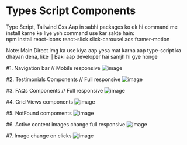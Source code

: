 # Types Script Components
Type Script, Tailwind Css
Aap in sabhi packages ko ek hi command me install karne ke liye yeh command use kar sakte hain:  
npm install react-icons react-slick slick-carousel aos framer-motion

Note: Main Direct img ka use kiya aap yesa mat karna aap type-script ka dhayan dena, like <Image/> | Baki aap developer hai samjh hi gye honge

#1. Navigation bar // Mobile responsive
![image](https://github.com/user-attachments/assets/c07d088c-957e-470f-9f18-d258bbbd7bc6)

#2. Testimonials Components // Full responsive
![image](https://github.com/user-attachments/assets/387adf37-54ef-4cb2-880f-2e0450db5396)

#3. FAQs Components // Full responsive
![image](https://github.com/user-attachments/assets/1dbb7647-75b1-4ba9-9eb7-f6c87bd4bba8)

#4. Grid Views components
![image](https://github.com/user-attachments/assets/cc242064-94e3-4ca7-857e-159423036d8a)

#5. NotFound compoments
![image](https://github.com/user-attachments/assets/1fe32ca6-ca3b-448f-a242-da4838e5863c)

#6. Active content images change full responsive
![image](https://github.com/user-attachments/assets/ef22bc7d-600e-4706-89e3-50b522dd377d)

#7. Image change on clicks
![image](https://github.com/user-attachments/assets/a8883a2a-d9b2-4461-a1ba-92294d1e1f6d)




